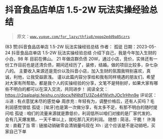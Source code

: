 # 抖音食品店单店 1.5-2W 玩法实操经验总结

> 原文：[`www.yuque.com/for_lazy/thfiu8/eppo2edd9a85czrs`](https://www.yuque.com/for_lazy/thfiu8/eppo2edd9a85czrs)

<ne-h2 id="f0f89fff" data-lake-id="f0f89fff"><ne-heading-ext><ne-heading-anchor></ne-heading-anchor><ne-heading-fold></ne-heading-fold></ne-heading-ext><ne-heading-content><ne-text id="ucae7b7c8">(83 赞)抖音食品店单店 1.5-2W 玩法实操经验总结</ne-text></ne-heading-content></ne-h2> <ne-p id="ud45ce786" data-lake-id="ud45ce786"><ne-text id="u3fea60c4">作者： 孤徒</ne-text></ne-p> <ne-p id="u184cb326" data-lake-id="u184cb326"><ne-text id="u47ffd213">日期：2023-05-24</ne-text></ne-p> <ne-p id="u67acd5fe" data-lake-id="u67acd5fe"><ne-text id="uceefa6ba">抖音食品店单店 1.5-2W 玩法实操经验总结</ne-text></ne-p> <ne-p id="uebe4c5c0" data-lake-id="uebe4c5c0"><ne-text id="uabf18c15">介绍下自己，我是今年加入生财的小白，98 年 目前在佛山。</ne-text> <ne-text id="u8ead4e83">21 年做店群负债 20W，通过小店，竞价，实体还有一份工作目前也是还清负债，期间还经历了，装修，结婚。做的项目比较多，杂七杂八的。</ne-text></ne-p> <ne-p id="u86fa00f7" data-lake-id="u86fa00f7"><ne-text id="ud9db9e2f">主要收入来源还是竞价以及抖音小店，加入生财的氛围我特别喜欢，真诚，利他，让我受益匪浅。</ne-text></ne-p> <ne-p id="u8ba43531" data-lake-id="u8ba43531"><ne-text id="u1f49a4bc">谨以此篇内容分享给和我有同样境遇的朋友们，希望对大家有所帮助，都是我个人的实操经验的分享，文笔不是特别好，如果大家有哪些不明白的都可以在深入交流，共同进步！</ne-text></ne-p> <ne-p id="ub647f494" data-lake-id="ub647f494"><ne-text id="u86770759">阅读全文：</ne-text>[<ne-text id="u3ca76572">https://r2qalpalgj.feishu.cn/docx/Nf4tdTU3Zo44fWxthJOc1rHhn9e</ne-text>](https://r2qalpalgj.feishu.cn/docx/Nf4tdTU3Zo44fWxthJOc1rHhn9e)</ne-p> <ne-hole id="uabee14d2" data-lake-id="uabee14d2"><ne-card data-card-name="hr" data-card-type="block" id="NeKZb" data-event-boundary="card"><ne-p id="uc22ef833" data-lake-id="uc22ef833"><ne-text id="u018298a1">评论区：</ne-text></ne-p> <ne-p id="u7e5bba17" data-lake-id="u7e5bba17"><ne-text id="u25c7174c">斗进 : 有点意犹未尽的感觉😂</ne-text> <ne-text id="u68f8c03b">周彦充 : 年轻有为，调整价格后，还有人买吗？毛利润感觉很低</ne-text> <ne-text id="u4720e1ef">孤徒 : [呲牙]也是第一次做分享，有太多不足，有那不明白的随时提问哈</ne-text> <ne-text id="u463372ae">孤徒 : 咱们的流量来源就是靠低价，利润低所以咱们对接的是厂家代发的，会有几天爆发期，一天千单以上，就吃那几天的利润。</ne-text> <ne-text id="u34af2e1f">随想 : 简洁，干脆！</ne-text> <ne-text id="u6949c2cb">许海龙 : 直截了当</ne-text> <ne-text id="u10a81d93">零 : 链接动销破零会清销量吗现在</ne-text> <ne-text id="uda5345aa">Xh : 这个应该是不是动销吧，买家自己下单</ne-text></ne-p></ne-card></ne-hole>